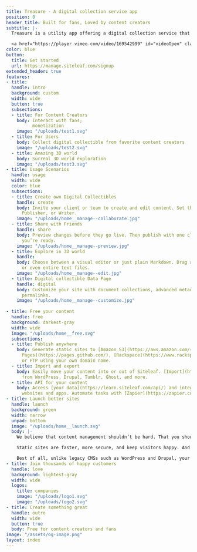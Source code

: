 ```yaml
---
title: Treasure - A digital collection service app
position: 0
header_title: Built for fans, Loved by content creators
subtitle: |-
  Treasure is a utility app offering a digital collection service that helps content creators digitalize, manage, and share highlight moments with their fans.

  <a href="https://player.vimeo.com/video/169542999" id="videoOpen" class="link white"><svg class="icon icon--play white" x="0px" y="0px" viewBox="0 0 24 24" xml:space="preserve"><g><path d="M21.3,12c0,5.1-4.2,9.3-9.3,9.3S2.7,17.1,2.7,12S6.9,2.7,12,2.7S21.3,6.9,21.3,12z M20,12c0-4.4-3.6-8-8-8s-8,3.6-8,8 s3.6,8,8,8S20,16.4,20,12z M9.3,8l7.3,4l-7.3,4V8z M10.7,13.7l3.2-1.7l-3.2-1.7V13.7z"/></g></svg>Watch the intro</a>
color: blue
button:
  title: Get started
  url: https://manage.siteleaf.com/signup
extended_header: true
features:
- title: 
  handle: intro
  background: custom
  width: wide
  button: true
  subsections:
  - title: For Content Creators
    body: Interact with fans; 
          monetization 
    image: "/uploads/test1.svg"
  - title: For Users
    body: Collect digital collectible from favorite content creators
    image: "/uploads/test2.svg"
  - title: Amazing 3D world
    body: Surreal 3D world exploration
    image: "/uploads/test3.svg"
- title: Usage Scenarios
  handle: usage
  width: wide
  color: blue
  subsections:
  - title: Create own Digital Collectibles
    handle: create
    body: Invite your client or team to create and edit content. Set them as Admin,
      Publisher, or Writer.
    image: "/uploads/home__manage--collaborate.jpg"
  - title: Share with Friends
    handle: share
    body: Preview changes before they go live. Then publish with one click whenever
      you’re ready.
    image: "/uploads/home__manage--preview.jpg"
  - title: Explore in 3D world
    handle: 
    body: Choose between a visual editor or just plain Markdown. Drag and drop images
      or even entire text files.
    image: "/uploads/home__manage--edit.jpg"
  - title: Digital collectible Data Page
    handle: digital
    body: Customize your site with document collections, advanced metadata, and custom
      permalinks.
    image: "/uploads/home__manage--customize.jpg"
    
- title: Free your content
  handle: free
  background: darkest-gray
  width: wide
  image: "/uploads/home__free.svg"
  subsections:
  - title: Publish anywhere
    body: Generate static sites to [Amazon S3](https://aws.amazon.com/s3/), [GitHub
      Pages](https://pages.github.com/), [Rackspace](https://www.rackspace.com/),
      or FTP using your own domain name.
  - title: Import and export
    body: Easily move your content into or out of Siteleaf. [Import](http://import.jekyllrb.com/)
      from WordPress, Drupal, Tumblr, Ghost, and more.
  - title: API for your content
    body: Access [your data](https://learn.siteleaf.com/api/) and integrate into other
      websites and apps. Automate tasks with [Zapier](https://zapier.com/zapbook/siteleaf/).
- title: Launch better sites
  handle: launch
  background: green
  width: narrow
  unpad: bottom
  image: "/uploads/home__launch.svg"
  body: |-
    We believe that content management shouldn’t be hard. That you should be able to host your website wherever you want. That websites should be able to outlive their CMS. Our tools should be simple, but never dumbed down.

    Static sites are faster, more secure, and keep visitors happy. And speed matters: According to Google, **nearly half of all visitors will leave a mobile site if the pages don’t load within 3 seconds**.

    Best of all, unlike legacy CMSs such as WordPress and Drupal, your website’s entire source code and content are completely portable. Never be locked into a particular service again. An Open Web is a better web.
- title: Join thousands of happy customers
  handle: love
  background: lightest-gray
  width: wide
  logos:
    title: companies
    image: "/uploads/logo1.svg"
    image: "/uploads/logo2.svg"
- title: Create something great
  handle: outro
  width: wide
  button: true
  body: Free for content creators and fans
image: "/assets/og-image.png"
layout: index
---
```


